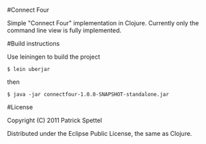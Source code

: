 #Connect Four

Simple "Connect Four" implementation in Clojure.
Currently only the command line view is fully implemented.

#Build instructions

Use leiningen to build the project

    $ lein uberjar

then

    $ java -jar connectfour-1.0.0-SNAPSHOT-standalone.jar

#License

Copyright (C) 2011 Patrick Spettel

Distributed under the Eclipse Public License, the same as Clojure.

